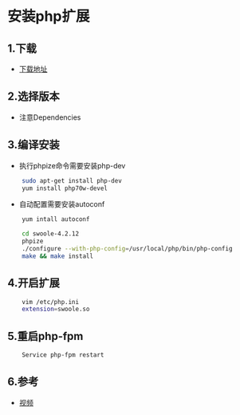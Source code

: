 # 安装php扩展

## 1.下载

* [下载地址](http://pecl.php.net)

## 2.选择版本

* 注意Dependencies

## 3.编译安装

* 执行phpize命令需要安装php-dev

```bash
    sudo apt-get install php-dev
    yum install php70w-devel
```

* 自动配置需要安装autoconf

```bash
    yum intall autoconf
```

```bash
    cd swoole-4.2.12
    phpize
    ./configure --with-php-config=/usr/local/php/bin/php-config
    make && make install
```

## 4.开启扩展

```bash
    vim /etc/php.ini
    extension=swoole.so
```

## 5.重启php-fpm

```bash
    Service php-fpm restart
```

## 6.参考

* [视频](https://www.imooc.com/learn/757)